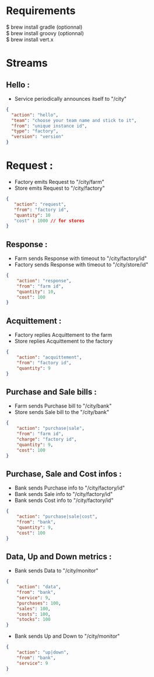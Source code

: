 # Requirements

$ brew install gradle (optionnal)  
$ brew install groovy (optionnal)  
$ brew install vert.x  

# Streams

## Hello :

* Service periodically announces itself to "/city"

```json
{
  "action": "hello",
  "team": "choose your team name and stick to it",
  "from": "unique instance id",
  "type": "factory",
  "version": "version"
}
```

# Request :

* Factory emits Request to "/city/farm"
* Store emits Request to "/city/factory"

```json
{
   "action": "request",
   "from": "factory id",
   "quantity": 10
   "cost" : 1000 // for stores
}
```

## Response :

* Farm sends Response with timeout to "/city/factory/id"
* Factory sends Response with timeout to "/city/store/id"

```json
{
    "action": "response",
    "from": "farm id",
    "quantity": 10,
    "cost": 100
}
``` 

## Acquittement :

* Factory replies Acquittement to the farm
* Store replies Acquittement to the factory



```json
{
    "action": "acquittement",
    "from": "factory id",
    "quantity": 9
}
``` 

## Purchase and Sale bills :

* Farm sends Purchase bill to "/city/bank"
* Store sends Sale bill to the "/city/bank"


```json
{
    "action": "purchase|sale",
    "from": "farm id",
    "charge": "factory id",
    "quantity": 9,
    "cost": 100
}
```

## Purchase, Sale and Cost infos :

* Bank sends Purchase info to "/city/factory/id"
* Bank sends Sale info to "/city/factory/id"
* Bank sends Cost info to "/city/factory/id"


```json
{
    "action": "purchase|sale|cost",
    "from": "bank",
    "quantity": 9,
    "cost": 100
}
```

## Data, Up and Down metrics :

* Bank sends Data to "/city/monitor"

```json
{
    "action": "data",
    "from": "bank",
    "service": 9,
    "purchases": 100,
    "sales": 100,
    "costs": 100,
    "stocks": 100
}
```

* Bank sends Up and Down to "/city/monitor"

```json
{
    "action": "up|down",
    "from": "bank",
    "service": 9
}
```
